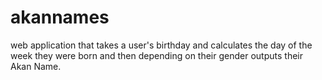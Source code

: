 # akannames
web application that takes a user's birthday and calculates the day of the week they were born and then depending on their gender outputs their Akan Name. 
